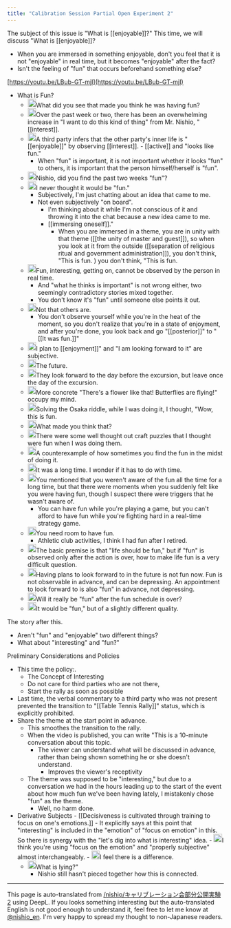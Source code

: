 ```yaml
---
title: "Calibration Session Partial Open Experiment 2"
---
```


The subject of this issue is "What is [[enjoyable]]?" This time, we will discuss "What is [[enjoyable]]?
- When you are immersed in something enjoyable, don't you feel that it is not "enjoyable" in real time, but it becomes "enjoyable" after the fact?
- Isn't the feeling of "fun" that occurs beforehand something else?

[https://youtu.be/LBub-GT-mjI](https://youtu.be/LBub-GT-mjI)

- What is Fun?
    - <img src='https://scrapbox.io/api/pages/nishio-en/nishio/icon' alt='nishio.icon' height="19.5"/>What did you see that made you think he was having fun?
    - <img src='https://scrapbox.io/api/pages/nishio-en/立川 智也/icon' alt='立川 智也.icon' height="19.5"/>Over the past week or two, there has been an overwhelming increase in "I want to do this kind of thing" from Mr. Nishio, "[[interest]].
    - <img src='https://scrapbox.io/api/pages/nishio-en/nishio/icon' alt='nishio.icon' height="19.5"/>A third party infers that the other party's inner life is "[[enjoyable]]" by observing [[interest]].
            - [[active]] and "looks like fun."
        - When "fun" is important, it is not important whether it looks "fun" to others, it is important that the person himself/herself is "fun".
    - <img src='https://scrapbox.io/api/pages/nishio-en/立川 智也/icon' alt='立川 智也.icon' height="19.5"/>Nishio, did you find the past two weeks "fun"?
    - <img src='https://scrapbox.io/api/pages/nishio-en/nishio/icon' alt='nishio.icon' height="19.5"/>I never thought it would be "fun."
        - Subjectively, I'm just chatting about an idea that came to me.
        - Not even subjectively "on board".
            - I'm thinking about it while I'm not conscious of it and throwing it into the chat because a new idea came to me.
            - [[immersing oneself]]."
                - When you are immersed in a theme, you are in unity with that theme ([[the unity of master and guest]]), so when you look at it from the outside ([[separation of religious ritual and government administration]]), you don't think, "This is fun. ) you don't think, "This is fun.
    - <img src='https://scrapbox.io/api/pages/nishio-en/立川 智也/icon' alt='立川 智也.icon' height="19.5"/>Fun, interesting, getting on, cannot be observed by the person in real time.
        - And "what he thinks is important" is not wrong either, two seemingly contradictory stories mixed together.
        - You don't know it's "fun" until someone else points it out.
    - <img src='https://scrapbox.io/api/pages/nishio-en/nishio/icon' alt='nishio.icon' height="19.5"/>Not that others are.
        - You don't observe yourself while you're in the heat of the moment, so you don't realize that you're in a state of enjoyment, and after you're done, you look back and go "[[posterior]]" to "[[It was fun.]]"
    - <img src='https://scrapbox.io/api/pages/nishio-en/立川 智也/icon' alt='立川 智也.icon' height="19.5"/>I plan to [[enjoyment]]" and "I am looking forward to it" are subjective.
    - <img src='https://scrapbox.io/api/pages/nishio-en/nishio/icon' alt='nishio.icon' height="19.5"/>The future.
    - <img src='https://scrapbox.io/api/pages/nishio-en/立川 智也/icon' alt='立川 智也.icon' height="19.5"/>They look forward to the day before the excursion, but leave once the day of the excursion.
    - <img src='https://scrapbox.io/api/pages/nishio-en/nishio/icon' alt='nishio.icon' height="19.5"/>More concrete "There's a flower like that! Butterflies are flying!" occupy my mind.
    - <img src='https://scrapbox.io/api/pages/nishio-en/立川 智也/icon' alt='立川 智也.icon' height="19.5"/>Solving the Osaka riddle, while I was doing it, I thought, "Wow, this is fun.
    - <img src='https://scrapbox.io/api/pages/nishio-en/nishio/icon' alt='nishio.icon' height="19.5"/>What made you think that?
    - <img src='https://scrapbox.io/api/pages/nishio-en/立川 智也/icon' alt='立川 智也.icon' height="19.5"/>There were some well thought out craft puzzles that I thought were fun when I was doing them.
    - <img src='https://scrapbox.io/api/pages/nishio-en/nishio/icon' alt='nishio.icon' height="19.5"/>A counterexample of how sometimes you find the fun in the midst of doing it.
    - <img src='https://scrapbox.io/api/pages/nishio-en/立川 智也/icon' alt='立川 智也.icon' height="19.5"/>It was a long time. I wonder if it has to do with time.
    - <img src='https://scrapbox.io/api/pages/nishio-en/nishio/icon' alt='nishio.icon' height="19.5"/>You mentioned that you weren't aware of the fun all the time for a long time, but that there were moments when you suddenly felt like you were having fun, though I suspect there were triggers that he wasn't aware of.
        - You can have fun while you're playing a game, but you can't afford to have fun while you're fighting hard in a real-time strategy game.
    - <img src='https://scrapbox.io/api/pages/nishio-en/立川 智也/icon' alt='立川 智也.icon' height="19.5"/>You need room to have fun.
        - Athletic club activities, I think I had fun after I retired.
    - <img src='https://scrapbox.io/api/pages/nishio-en/nishio/icon' alt='nishio.icon' height="19.5"/>The basic premise is that "life should be fun," but if "fun" is observed only after the action is over, how to make life fun is a very difficult question.
    - <img src='https://scrapbox.io/api/pages/nishio-en/立川 智也/icon' alt='立川 智也.icon' height="19.5"/>Having plans to look forward to in the future is not fun now. Fun is not observable in advance, and can be depressing. An appointment to look forward to is also "fun" in advance, not depressing.
    - <img src='https://scrapbox.io/api/pages/nishio-en/nishio/icon' alt='nishio.icon' height="19.5"/>Will it really be "fun" after the fun schedule is over?
    - <img src='https://scrapbox.io/api/pages/nishio-en/立川 智也/icon' alt='立川 智也.icon' height="19.5"/>It would be "fun," but of a slightly different quality.

The story after this.
- Aren't "fun" and "enjoyable" two different things?
- What about "interesting" and "fun?"


Preliminary Considerations and Policies
- This time the policy:.
    - The Concept of Interesting
    - Do not care for third parties who are not there,
    - Start the rally as soon as possible
- Last time, the verbal commentary to a third party who was not present prevented the transition to "[[Table Tennis Rally]]" status, which is explicitly prohibited.
- Share the theme at the start point in advance.
    - This smoothes the transition to the rally.
    - When the video is published, you can write "This is a 10-minute conversation about this topic.
        - The viewer can understand what will be discussed in advance, rather than being shown something he or she doesn't understand.
            - Improves the viewer's receptivity
    - The theme was supposed to be "interesting," but due to a conversation we had in the hours leading up to the start of the event about how much fun we've been having lately, I mistakenly chose "fun" as the theme.
        - Well, no harm done.
- Derivative Subjects
        - [[Decisiveness is cultivated through training to focus on one's emotions.]]
        - It explicitly says at this point that "interesting" is included in the "emotion" of "focus on emotion" in this. So there is synergy with the "let's dig into what is interesting" idea.
        - <img src='https://scrapbox.io/api/pages/nishio-en/立川 智也/icon' alt='立川 智也.icon' height="19.5"/>I think you're using "focus on the emotion" and "properly subjective" almost interchangeably.
        - <img src='https://scrapbox.io/api/pages/nishio-en/nishio/icon' alt='nishio.icon' height="19.5"/>I feel there is a difference.
    - <img src='https://scrapbox.io/api/pages/nishio-en/立川 智也/icon' alt='立川 智也.icon' height="19.5"/>What is lying?"
        - Nishio still hasn't pieced together how this is connected.

---
This page is auto-translated from [/nishio/キャリブレーション会部分公開実験2](https://scrapbox.io/nishio/キャリブレーション会部分公開実験2) using DeepL. If you looks something interesting but the auto-translated English is not good enough to understand it, feel free to let me know at [@nishio_en](https://twitter.com/nishio_en). I'm very happy to spread my thought to non-Japanese readers.